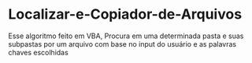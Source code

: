 # Localizar-e-Copiador-de-Arquivos
Esse algoritmo feito em VBA, Procura em uma determinada pasta e suas subpastas por um arquivo com base no input do usuário e as palavras chaves escolhidas
